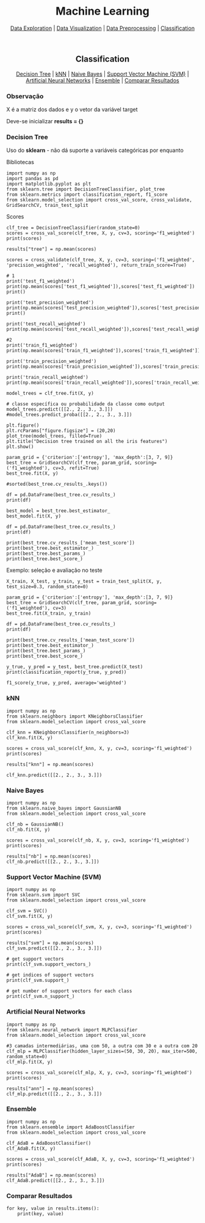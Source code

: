 <h1 align="center">Machine Learning</h1>
<p align="center"><a href="#expl">Data Exploration</a> | <a href="#vis">Data Visualization</a> | <a href="#preproc">Data Preprocessing</a> | <a href="#class">Classification</a></p>
<br />

<h2 align="center" id="class">Classification</h2>
<p align="center"><a href="#decision-tree">Decision Tree</a> | <a href="#knn">kNN</a> | <a href="#naive-bayes">Naive Bayes</a> | <a href="#svm">Support Vector Machine (SVM)</a> | <a href="#ann">Artificial Neural Networks</a> | <a href="#ensemble">Ensemble</a> | <a href="#results">Comparar Resultados</a></p>

<h3>Observação</h3>
<p>X é a matriz dos dados e y o vetor da variável target</p>
<p>Deve-se inicializar <b>results = {}</b></p>

<h3 id="decision-tree">Decision Tree</h3>
<p>Uso do <b>sklearn</b> - não dá suporte a variáveis categóricas por enquanto</p>
<p>Bibliotecas</p>

```
import numpy as np
import pandas as pd
import matplotlib.pyplot as plt
from sklearn.tree import DecisionTreeClassifier, plot_tree
from sklearn.metrics import classification_report, f1_score
from sklearn.model_selection import cross_val_score, cross_validate, GridSearchCV, train_test_split
```
<p>Scores</p>

```
clf_tree = DecisionTreeClassifier(random_state=0)
scores = cross_val_score(clf_tree, X, y, cv=3, scoring='f1_weighted')
print(scores)

results["tree"] = np.mean(scores)

scores = cross_validate(clf_tree, X, y, cv=3, scoring=('f1_weighted', 'precision_weighted', 'recall_weighted'), return_train_score=True)
```

```
# 1
print('test_f1_weighted')
print(np.mean(scores['test_f1_weighted']),scores['test_f1_weighted'])
print()

print('test_precision_weighted')
print(np.mean(scores['test_precision_weighted']),scores['test_precision_weighted'])
print()

print('test_recall_weighted')
print(np.mean(scores['test_recall_weighted']),scores['test_recall_weighted'])

#2
print('train_f1_weighted')
print(np.mean(scores['train_f1_weighted']),scores['train_f1_weighted'])

print('train_precision_weighted')
print(np.mean(scores['train_precision_weighted']),scores['train_precision_weighted'])

print('train_recall_weighted')
print(np.mean(scores['train_recall_weighted']),scores['train_recall_weighted'])
```

```
model_trees = clf_tree.fit(X, y)

# classe específica ou probabilidade da classe como output
model_trees.predict([[2., 2., 3., 3.]])
#model_trees.predict_proba([[2., 2., 3., 3.]])

plt.figure()
plt.rcParams["figure.figsize"] = (20,20)
plot_tree(model_trees, filled=True)
plt.title("Decision tree trained on all the iris features")
plt.show()

param_grid = {'criterion':['entropy'], 'max_depth':[3, 7, 9]}
best_tree = GridSearchCV(clf_tree, param_grid, scoring=('f1_weighted'), cv=3, refit=True)
best_tree.fit(X, y)

#sorted(best_tree.cv_results_.keys())

df = pd.DataFrame(best_tree.cv_results_)
print(df)

best_model = best_tree.best_estimator_
best_model.fit(X, y)

df = pd.DataFrame(best_tree.cv_results_)
print(df)

print(best_tree.cv_results_['mean_test_score'])
print(best_tree.best_estimator_)
print(best_tree.best_params_)
print(best_tree.best_score_)
```
<p>Exemplo: seleção e avaliação no teste</p>

```
X_train, X_test, y_train, y_test = train_test_split(X, y, test_size=0.3, random_state=0)

param_grid = {'criterion':['entropy'], 'max_depth':[3, 7, 9]}
best_tree = GridSearchCV(clf_tree, param_grid, scoring=('f1_weighted'), cv=3)
best_tree.fit(X_train, y_train)

df = pd.DataFrame(best_tree.cv_results_)
print(df)

print(best_tree.cv_results_['mean_test_score'])
print(best_tree.best_estimator_)
print(best_tree.best_params_)
print(best_tree.best_score_)

y_true, y_pred = y_test, best_tree.predict(X_test)
print(classification_report(y_true, y_pred))

f1_score(y_true, y_pred, average='weighted')
```
<h3 id="knn">kNN</h3>

```
import numpy as np
from sklearn.neighbors import KNeighborsClassifier
from sklearn.model_selection import cross_val_score

clf_knn = KNeighborsClassifier(n_neighbors=3)
clf_knn.fit(X, y)

scores = cross_val_score(clf_knn, X, y, cv=3, scoring='f1_weighted')
print(scores)

results["knn"] = np.mean(scores)

clf_knn.predict([[2., 2., 3., 3.]])
```
<h3 id="naive-bayes">Naive Bayes</h3>

```
import numpy as np
from sklearn.naive_bayes import GaussianNB
from sklearn.model_selection import cross_val_score

clf_nb = GaussianNB()
clf_nb.fit(X, y)

scores = cross_val_score(clf_nb, X, y, cv=3, scoring='f1_weighted')
print(scores)

results["nb"] = np.mean(scores)
clf_nb.predict([[2., 2., 3., 3.]])
```
<h3 id="svm">Support Vector Machine (SVM)</h3>

```
import numpy as np
from sklearn.svm import SVC
from sklearn.model_selection import cross_val_score

clf_svm = SVC()
clf_svm.fit(X, y)

scores = cross_val_score(clf_svm, X, y, cv=3, scoring='f1_weighted')
print(scores)

results["svm"] = np.mean(scores)
clf_svm.predict([[2., 2., 3., 3.]])

# get support vectors
print(clf_svm.support_vectors_)

# get indices of support vectors
print(clf_svm.support_)

# get number of support vectors for each class
print(clf_svm.n_support_)
```
<h3 id="ann">Artificial Neural Networks</h3>

```
import numpy as np
from sklearn.neural_network import MLPClassifier
from sklearn.model_selection import cross_val_score

#3 camadas intermediárias, uma com 50, a outra com 30 e a outra com 20
clf_mlp = MLPClassifier(hidden_layer_sizes=(50, 30, 20), max_iter=500, random_state=0)
clf_mlp.fit(X, y)

scores = cross_val_score(clf_mlp, X, y, cv=3, scoring='f1_weighted')
print(scores)

results["ann"] = np.mean(scores)
clf_mlp.predict([[2., 2., 3., 3.]])
```
<h3 id="ensemble">Ensemble</h3>

```
import numpy as np
from sklearn.ensemble import AdaBoostClassifier
from sklearn.model_selection import cross_val_score

clf_AdaB = AdaBoostClassifier()
clf_AdaB.fit(X, y)

scores = cross_val_score(clf_AdaB, X, y, cv=3, scoring='f1_weighted')
print(scores)

results["AdaB"] = np.mean(scores)
clf_AdaB.predict([[2., 2., 3., 3.]])
```
<h3 id="results">Comparar Resultados</h3>

```
for key, value in results.items():
    print(key, value)
```
